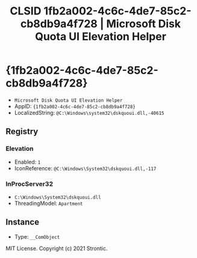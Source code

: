 ﻿---
title: "CLSID 1fb2a002-4c6c-4de7-85c2-cb8db9a4f728 | Microsoft Disk Quota UI Elevation Helper"
excerpt: What is COM-Object CLSID 1fb2a002-4c6c-4de7-85c2-cb8db9a4f728?
---

# {1fb2a002-4c6c-4de7-85c2-cb8db9a4f728}

* `Microsoft Disk Quota UI Elevation Helper`
* AppID: `{1fb2a002-4c6c-4de7-85c2-cb8db9a4f728}`
* LocalizedString: `@C:\Windows\system32\dskquoui.dll,-40615`

## Registry


### Elevation

* Enabled: `1`
* IconReference: `@C:\Windows\System32\dskquoui.dll,-117`

### InProcServer32

* `C:\Windows\System32\dskquoui.dll`
* ThreadingModel: `Apartment`

## Instance

* Type: `__ComObject`

MIT License. Copyright (c) 2021 Strontic.


